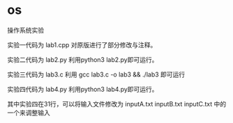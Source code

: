 # os
操作系统实验

实验一代码为 lab1.cpp
对原版进行了部分修改与注释。

实验二代码为 lab2.py
利用python3 lab2.py即可运行。

实验三代码为 lab3.c
利用 gcc lab3.c -o lab3 && ./lab3  即可运行

实验四代码为 lab4.py
利用python3 lab4.py即可运行。

其中实验四在31行，可以将输入文件修改为 inputA.txt  inputB.txt inputC.txt 中的一个来调整输入